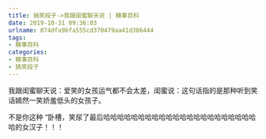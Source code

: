```yaml
---
title: 搞笑段子->我跟闺蜜聊天说 | 糗事百科
date: 2019-10-31 09:36:03
urlname: 074dfa9bfa555cd370479aa41d386444
tags: 
- 糗事百科
categories:
- 糗事百科
- 搞笑段子
---
```

我跟闺蜜聊天说：爱笑的女孩运气都不会太差，闺蜜说：这句话指的是那种听到笑话嫣然一笑娇羞低头的女孩子。

不是你这种  “卧槽，笑尿了最后哈哈哈哈哈哈哈哈哈哈哈哈哈哈哈哈哈哈哈哈哈哈哈的女汉子！！！


